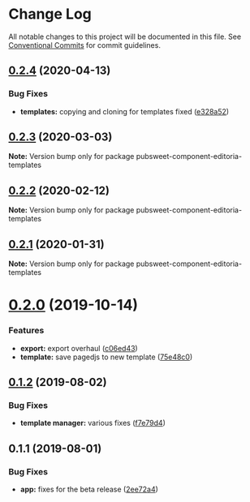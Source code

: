 # Change Log

All notable changes to this project will be documented in this file.
See [Conventional Commits](https://conventionalcommits.org) for commit guidelines.

<a name="0.2.4"></a>
## [0.2.4](https://gitlab.coko.foundation/editoria/editoria-templates/compare/pubsweet-component-editoria-templates@0.2.3...pubsweet-component-editoria-templates@0.2.4) (2020-04-13)


### Bug Fixes

* **templates:** copying and cloning for templates fixed ([e328a52](https://gitlab.coko.foundation/editoria/editoria-templates/commit/e328a52))




<a name="0.2.3"></a>
## [0.2.3](https://gitlab.coko.foundation/editoria/editoria-templates/compare/pubsweet-component-editoria-templates@0.2.2...pubsweet-component-editoria-templates@0.2.3) (2020-03-03)




**Note:** Version bump only for package pubsweet-component-editoria-templates

<a name="0.2.2"></a>
## [0.2.2](https://gitlab.coko.foundation/editoria/editoria-templates/compare/pubsweet-component-editoria-templates@0.2.1...pubsweet-component-editoria-templates@0.2.2) (2020-02-12)




**Note:** Version bump only for package pubsweet-component-editoria-templates

<a name="0.2.1"></a>
## [0.2.1](https://gitlab.coko.foundation/editoria/editoria-templates/compare/pubsweet-component-editoria-templates@0.2.0...pubsweet-component-editoria-templates@0.2.1) (2020-01-31)




**Note:** Version bump only for package pubsweet-component-editoria-templates

<a name="0.2.0"></a>
# [0.2.0](https://gitlab.coko.foundation/editoria/editoria-templates/compare/pubsweet-component-editoria-templates@0.1.2...pubsweet-component-editoria-templates@0.2.0) (2019-10-14)


### Features

* **export:** export overhaul ([c06ed43](https://gitlab.coko.foundation/editoria/editoria-templates/commit/c06ed43))
* **template:** save pagedjs to new template ([75e48c0](https://gitlab.coko.foundation/editoria/editoria-templates/commit/75e48c0))




<a name="0.1.2"></a>
## [0.1.2](https://gitlab.coko.foundation/editoria/editoria-templates/compare/pubsweet-component-editoria-templates@0.1.1...pubsweet-component-editoria-templates@0.1.2) (2019-08-02)


### Bug Fixes

* **template manager:** various fixes ([f7e79d4](https://gitlab.coko.foundation/editoria/editoria-templates/commit/f7e79d4))




<a name="0.1.1"></a>
## 0.1.1 (2019-08-01)


### Bug Fixes

* **app:** fixes for the beta release ([2ee72a4](https://gitlab.coko.foundation/editoria/editoria-templates/commit/2ee72a4))
